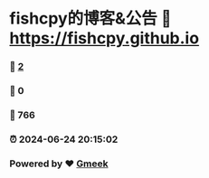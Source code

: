 # fishcpy的博客&公告 :link: https://fishcpy.github.io 
### :page_facing_up: [2](https://fishcpy.github.io/tag.html) 
### :speech_balloon: 0 
### :hibiscus: 766 
### :alarm_clock: 2024-06-24 20:15:02 
### Powered by :heart: [Gmeek](https://github.com/Meekdai/Gmeek)
